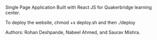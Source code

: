 Single Page Application Built with React JS for Quakerbridge learning center.

To deploy the website, chmod +x deploy.sh and then ./deploy

Authors: Rohan Deshpande, Nabeel Ahmed, and Saurav Mishra.